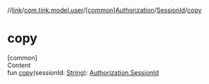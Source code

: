 //[link](../../../index.md)/[com.tink.model.user](../../index.md)/[[common]Authorization](../index.md)/[SessionId](index.md)/[copy](copy.md)



# copy  
[common]  
Content  
fun [copy](copy.md)(sessionId: [String](https://kotlinlang.org/api/latest/jvm/stdlib/kotlin/-string/index.html)): [Authorization.SessionId](index.md)  



